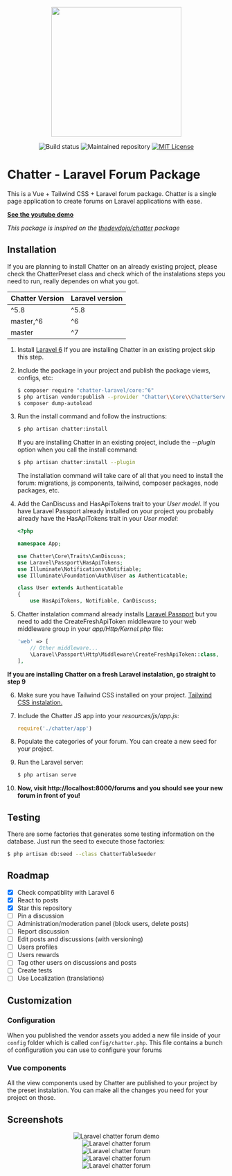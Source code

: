 <p align="center"><img width="300" src="https://raw.githubusercontent.com/chatter-laravel/core/master/public/assets/images/logo.png"></p>

<p align="center">
<img src="https://github.styleci.io/repos/7548986/shield?style=flat" alt="Build status">
<img src="https://img.shields.io/badge/Maintained%3F-yes-green.svg" alt="Maintained repository">
<a href="https://github.com/Chatter-Laravel/core/blob/master/license" target="_blank"><img src="https://img.shields.io/badge/License-MIT-blue.svg" alt="MIT License"></a>
</p>

# Chatter - Laravel Forum Package

This is a Vue + Tailwind CSS + Laravel forum package. Chatter is a single page application to create forums on Laravel applications with ease.

**[See the youtube demo](https://youtu.be/HIaEsMWBV28)**

*This package is inspired on the [thedevdojo/chatter](https://github.com/thedevdojo/chatter) package*

## Installation

If you are planning to install Chatter on an already existing project, please check the ChatterPreset class and check which of the instalations steps you need to run, really dependes on what you got.

Chatter Version | Laravel version
--------------- | ---------------
^5.8|^5.8
master,^6|^6
master|^7

1. Install [Laravel 6](https://laravel.com/docs/6.x/installation#installing-laravel)
    If you are installing Chatter in an existing project skip this step.

2. Include the package in your project and publish the package views, configs, etc:

    ```bash
    $ composer require "chatter-laravel/core:^6"
    $ php artisan vendor:publish --provider "Chatter\\Core\\ChatterServiceProvider"
    $ composer dump-autoload
    ```

3. Run the install command and follow the instructions:

    ```bash
    $ php artisan chatter:install
    ```

    If you are installing Chatter in an existing project, include the *--plugin* option when you call the install command:
    ```bash
    $ php artisan chatter:install --plugin
    ```

    The installation command will take care of all that you need to install the forum: migrations, js components, tailwind, composer packages, node packages, etc.

4. Add the CanDiscuss and HasApiTokens trait to your *User model*. If you have Laravel Passport already installed on your project you probably already have the HasApiTokens trait in your *User model*:

    ```php
    <?php

    namespace App;

    use Chatter\Core\Traits\CanDiscuss;
    use Laravel\Passport\HasApiTokens;
    use Illuminate\Notifications\Notifiable;
    use Illuminate\Foundation\Auth\User as Authenticatable;

    class User extends Authenticatable
    {
        use HasApiTokens, Notifiable, CanDiscuss;
    ```

5. Chatter instalation command already installs [Laravel Passport](https://laravel.com/docs/5.8/passport#installation) but you need to add the CreateFreshApiToken middleware to your web middleware group in your *app/Http/Kernel.php* file:

    ```php
    'web' => [
        // Other middleware...
        \Laravel\Passport\Http\Middleware\CreateFreshApiToken::class,
    ],
    ```

**If you are installing Chatter on a fresh Laravel instalation, go straight to step 9**

6. Make sure you have Tailwind CSS installed on your project. [Tailwind CSS instalation.](https://tailwindcss.com/docs/installation/)

7. Include the Chatter JS app into your *resources/js/app.js*:

    ```javascript
    require('./chatter/app')
    ```

8. Populate the categories of your forum. You can create a new seed for your project.

9. Run the Laravel server:

    ```bash
    $ php artisan serve
    ```

10. **Now, visit http://localhost:8000/forums and you should see your new forum in front of you!**

## Testing

There are some factories that generates some testing information on the database. Just run the seed to execute those factories:

```bash
$ php artisan db:seed --class ChatterTableSeeder
```

## Roadmap

- [x] Check compatiblity with Laravel 6
- [x] React to posts
- [x] Star this repository
- [ ] Pin a discussion
- [ ] Administration/moderation panel (block users, delete posts)
- [ ] Report discussion
- [ ] Edit posts and discussions (with versioning)
- [ ] Users profiles
- [ ] Users rewards
- [ ] Tag other users on discussions and posts
- [ ] Create tests
- [ ] Use Localization (translations)

## Customization

### Configuration

When you published the vendor assets you added a new file inside of your `config` folder which is called `config/chatter.php`. This file contains a bunch of configuration you can use to configure your forums

### Vue components

All the view components used by Chatter are published to your project by the preset instalation. You can make all the changes you need for your project on those.

## Screenshots

<p align="center">
    <img src="https://raw.githubusercontent.com/chatter-laravel/core/master/public/assets/images/laravel-chatter-demo.gif" alt="Laravel chatter forum demo" style="max-width:600px;"><br>
    <img src="https://raw.githubusercontent.com/chatter-laravel/core/master/public/assets/images/laravel-chatter-forum.png" alt="Laravel chatter forum" style="max-width:600px;"></br>
    <img src="https://raw.githubusercontent.com/chatter-laravel/core/master/public/assets/images/laravel-chatter-forum-2.png" alt="Laravel chatter forum" style="max-width:600px;"><br>
    <img src="https://raw.githubusercontent.com/chatter-laravel/core/master/public/assets/images/laravel-chatter-forum-3.png" alt="Laravel chatter forum" style="max-width:600px;"><br>
    <img src="https://raw.githubusercontent.com/chatter-laravel/core/master/public/assets/images/laravel-chatter-forum-mobile.png" alt="Laravel chatter forum" style="max-width:600px;">
</p>
